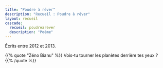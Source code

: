 ```yaml
---
title: "Poudre à rêver"
description: "Recueil : Poudre à rêver"
layout: recueil
cascade:
  recueil: poudrearever
  description: "Poème"
---
```


Écrits entre 2012 et 2013.

{{% quote "Zéno Bianu" %}}
Vois-tu tourner les planètes derrière tes yeux ?
{{% /quote %}}
